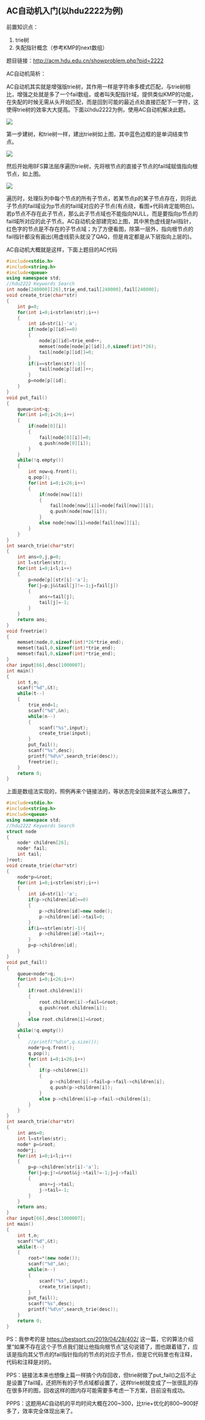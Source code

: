 ## AC自动机入门(以hdu2222为例)

前置知识点：
1. trie树
2. 失配指针概念（参考KMP的next数组）

题目链接：http://acm.hdu.edu.cn/showproblem.php?pid=2222

AC自动机简析：

  AC自动机其实就是增强版trie树，其作用一样是字符串多模式匹配，与trie树相比，增强之处就是多了一个fail数组，或者叫失配指针域，提供类似KMP的功能，在失配的时候无需从头开始匹配，而是回到可能的最近点处直接匹配下一字符，这使得trie树的效率大大提高。下面以hdu2222为例，使用AC自动机解决此题。
  
  ![](/assets/img/AC自动机初学/0.jpg)
  
  第一步建树，和trie树一样，建出trie树如上图，其中蓝色边框的是单词结束节点。
  
  ![](/assets/img/AC自动机初学/1.jpg)
  
  然后开始用BFS算法层序遍历trie树，先将根节点的直接子节点的fail域赋值指向根节点，如上图。
  
  ![](/assets/img/AC自动机初学/2.jpg)
  
  遍历时，处理队列中每个节点的所有子节点，若某节点p的某子节点存在，则将此子节点的fail域设为p节点的fail域对应的子节点(有点绕，看图+代码肯定能明白)。若p节点不存在此子节点，那么此子节点域也不能指向NULL，而是要指向p节点的fail域所对应的此子节点。AC自动机全部建完如上图，其中黑色虚线是fail指针，红色字的节点是不存在的子节点域；为了方便看图，除第一层外，指向根节点的fail指针都没有画出(用虚线箭头就没了QAQ，但是肯定都是从下层指向上层的)。

AC自动机大概就是这样，下面上题目的AC代码

```c++
#include<stdio.h>
#include<string.h>
#include<queue>
using namespace std;
//hdu2222 Keywords Search
int node[240000][26],trie_end,tail[240000],fail[240000];
void create_trie(char*str)
{
    int p=0;
    for(int i=0;i<strlen(str);i++)
    {
        int id=str[i]-'a';
        if(node[p][id]==0)
        {
            node[p][id]=trie_end++;
            memset(node[node[p][id]],0,sizeof(int)*26);
            tail[node[p][id]]=0;
        }
        if(i==strlen(str)-1){
            tail[node[p][id]]++;
        }
        p=node[p][id];
    }
}
void put_fail()
{
    queue<int>q;
    for(int i=0;i<26;i++)
    {
        if(node[0][i])
        {
            fail[node[0][i]]=0;
            q.push(node[0][i]);
        }
    }
    while(!q.empty())
    {
        int now=q.front();
        q.pop();
        for(int i=0;i<26;i++)
        {
            if(node[now][i])
            {
                fail[node[now][i]]=node[fail[now]][i];
                q.push(node[now][i]);
            }
            else node[now][i]=node[fail[now]][i];
        }
    }
}
int search_trie(char*str)
{
    int ans=0,j,p=0;
    int l=strlen(str);
    for(int i=0;i<l;i++)
    {
        p=node[p][str[i]-'a'];
        for(j=p;j&&tail[j]!=-1;j=fail[j])
        {
            ans+=tail[j];
            tail[j]=-1;
        }
    }
    return ans;
}
void freetrie()
{
    memset(node,0,sizeof(int)*26*trie_end);
    memset(tail,0,sizeof(int)*trie_end);
    memset(fail,0,sizeof(int)*trie_end);
}
char input[66],desc[1000007];
int main()
{
    int t,n;
    scanf("%d",&t);
    while(t--)
    {
        trie_end=1;
        scanf("%d",&n);
        while(n--)
        {
            scanf("%s",input);
            create_trie(input);
        }
        put_fail();
        scanf("%s",desc);
        printf("%d\n",search_trie(desc));
        freetrie();
    }
    return 0;
}
```

上面是数组法实现的，照例再来个链接法的，等状态完全回来就不这么麻烦了。

```c++
#include<stdio.h>
#include<string.h>
#include<queue>
using namespace std;
//hdu2222 Keywords Search
struct node
{
    node* children[26];
    node* fail;
    int tail;
}root;
void create_trie(char*str)
{
    node*p=&root;
    for(int i=0;i<strlen(str);i++)
    {
        int id=str[i]-'a';
        if(p->children[id]==0)
        {
            p->children[id]=new node();
            p->children[id]->tail=0;
        }
        if(i==strlen(str)-1){
            p->children[id]->tail++;
        }
        p=p->children[id];
    }
}
void put_fail()
{
    queue<node*>q;
    for(int i=0;i<26;i++)
    {
        if(root.children[i])
        {
            root.children[i]->fail=&root;
            q.push(root.children[i]);
        }
        else root.children[i]=&root;
    }
    while(!q.empty())
    {
        //printf("%d\n",q.size());
        node*p=q.front();
        q.pop();
        for(int i=0;i<26;i++)
        {
            if(p->children[i])
            {
                p->children[i]->fail=p->fail->children[i];
                q.push(p->children[i]);
            }
            else p->children[i]=p->fail->children[i];
        }
    }
}
int search_trie(char*str)
{
    int ans=0;
    int l=strlen(str);
    node* p=&root;
    node*j;
    for(int i=0;i<l;i++)
    {
        p=p->children[str[i]-'a'];
        for(j=p;j!=&root&&j->tail!=-1;j=j->fail)
        {
            ans+=j->tail;
            j->tail=-1;
        }
    }
    return ans;
}
char input[66],desc[1000007];
int main()
{
    int t,n;
    scanf("%d",&t);
    while(t--)
    {
        root=*(new node());
        scanf("%d",&n);
        while(n--)
        {
            scanf("%s",input);
            create_trie(input);
        }
        put_fail();
        scanf("%s",desc);
        printf("%d\n",search_trie(desc));
    }
    return 0;
}
```


PS：我参考的是 https://bestsort.cn/2019/04/28/402/ 这一篇，它的算法介绍里“如果不存在这个子节点我们就让他指向根节点”这句说错了，图也跟着错了，应该是指向其父节点的fail指针指向的节点的对应子节点，但是它代码里也有注释，代码和注释是对的。

PPS：链接法本来也想像上篇一样搞个内存回收，但trie树做了put_fail()之后不止是设置了fail域，还把所有的子节点域都设置了，这样trie树就变成了一张很乱的存在很多环的图，回收这样的图内存可能需要多考虑一下方案，目前没有成功。

PPPS：这题用AC自动机的平均时间大概在200~300，比trie+优化的800~900好多了，效率完全体现出来了。
